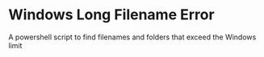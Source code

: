 # Windows Long Filename Error





A powershell script to find filenames and folders that exceed the Windows limit
